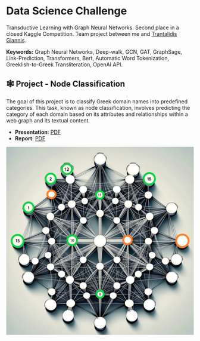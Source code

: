 # Data Science Challenge
Transductive Learning with Graph Neural Networks. Second place in a closed Kaggle Competition. Team project between me and [Trantalidis Giannis](https://github.com/johnTrs).

**Keywords:** Graph Neural Networks, Deep-walk, GCN, GAT, GraphSage, Link-Prediction, Transformers, Bert, Automatic Word Tokenization, Greeklish-to-Greek Transliteration, OpenAI API.

## 🕸 Project - Node Classification

The goal of this project is to classify Greek domain names into predefined categories. This task, known as node classification, involves predicting the category of each domain based on its attributes and relationships within a web graph and its textual content.

- **Presentation**: [PDF](https://github.com/FoivosM/MSc-Projects/blob/master/Data_Science_Challenge/1.presentation.pdf)
- **Report**: [PDF](https://github.com/FoivosM/MSc-Projects/blob/master/Data_Science_Challenge/0.report.pdf)

![gnn](../img/graph-unlabeled.png)